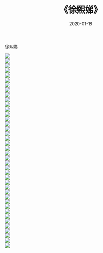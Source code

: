 ﻿---
layout: post
title:  《徐熙娣》
date:   2020-01-18
img: http://img.660000.xyz/Sharelink/壁纸/明星魅力/华人明星/徐熙娣/000.jpg
categories: [美女, 清纯, 唯美]
---

徐熙娣

 ![](http://img.660000.xyz/Sharelink/壁纸/明星魅力/华人明星/徐熙娣/001.jpg) <br>![](http://img.660000.xyz/Sharelink/壁纸/明星魅力/华人明星/徐熙娣/002.jpg) <br>![](http://img.660000.xyz/Sharelink/壁纸/明星魅力/华人明星/徐熙娣/003.jpg) <br>![](http://img.660000.xyz/Sharelink/壁纸/明星魅力/华人明星/徐熙娣/004.jpg) <br>![](http://img.660000.xyz/Sharelink/壁纸/明星魅力/华人明星/徐熙娣/005.jpg) <br>![](http://img.660000.xyz/Sharelink/壁纸/明星魅力/华人明星/徐熙娣/006.jpg) <br>![](http://img.660000.xyz/Sharelink/壁纸/明星魅力/华人明星/徐熙娣/007.jpg) <br>![](http://img.660000.xyz/Sharelink/壁纸/明星魅力/华人明星/徐熙娣/008.jpg) <br>![](http://img.660000.xyz/Sharelink/壁纸/明星魅力/华人明星/徐熙娣/009.jpg) <br>![](http://img.660000.xyz/Sharelink/壁纸/明星魅力/华人明星/徐熙娣/010.jpg) <br>![](http://img.660000.xyz/Sharelink/壁纸/明星魅力/华人明星/徐熙娣/011.jpg) <br>![](http://img.660000.xyz/Sharelink/壁纸/明星魅力/华人明星/徐熙娣/012.jpg) <br>![](http://img.660000.xyz/Sharelink/壁纸/明星魅力/华人明星/徐熙娣/013.jpg) <br>![](http://img.660000.xyz/Sharelink/壁纸/明星魅力/华人明星/徐熙娣/014.jpg) <br>![](http://img.660000.xyz/Sharelink/壁纸/明星魅力/华人明星/徐熙娣/015.jpg) <br>![](http://img.660000.xyz/Sharelink/壁纸/明星魅力/华人明星/徐熙娣/016.jpg) <br>![](http://img.660000.xyz/Sharelink/壁纸/明星魅力/华人明星/徐熙娣/017.jpg) <br>![](http://img.660000.xyz/Sharelink/壁纸/明星魅力/华人明星/徐熙娣/018.jpg) <br>![](http://img.660000.xyz/Sharelink/壁纸/明星魅力/华人明星/徐熙娣/019.jpg) <br>![](http://img.660000.xyz/Sharelink/壁纸/明星魅力/华人明星/徐熙娣/020.jpg) <br>![](http://img.660000.xyz/Sharelink/壁纸/明星魅力/华人明星/徐熙娣/021.jpg) <br>![](http://img.660000.xyz/Sharelink/壁纸/明星魅力/华人明星/徐熙娣/022.jpg) <br>![](http://img.660000.xyz/Sharelink/壁纸/明星魅力/华人明星/徐熙娣/023.jpg) <br>![](http://img.660000.xyz/Sharelink/壁纸/明星魅力/华人明星/徐熙娣/024.jpg) <br>![](http://img.660000.xyz/Sharelink/壁纸/明星魅力/华人明星/徐熙娣/025.jpg) <br>![](http://img.660000.xyz/Sharelink/壁纸/明星魅力/华人明星/徐熙娣/026.jpg) <br>![](http://img.660000.xyz/Sharelink/壁纸/明星魅力/华人明星/徐熙娣/027.jpg) <br>![](http://img.660000.xyz/Sharelink/壁纸/明星魅力/华人明星/徐熙娣/028.jpg) <br>![](http://img.660000.xyz/Sharelink/壁纸/明星魅力/华人明星/徐熙娣/029.jpg) <br>![](http://img.660000.xyz/Sharelink/壁纸/明星魅力/华人明星/徐熙娣/030.jpg) <br>![](http://img.660000.xyz/Sharelink/壁纸/明星魅力/华人明星/徐熙娣/031.jpg) <br>![](http://img.660000.xyz/Sharelink/壁纸/明星魅力/华人明星/徐熙娣/032.jpg) <br>![](http://img.660000.xyz/Sharelink/壁纸/明星魅力/华人明星/徐熙娣/033.jpg) <br>![](http://img.660000.xyz/Sharelink/壁纸/明星魅力/华人明星/徐熙娣/034.jpg) <br>![](http://img.660000.xyz/Sharelink/壁纸/明星魅力/华人明星/徐熙娣/035.jpg) <br>![](http://img.660000.xyz/Sharelink/壁纸/明星魅力/华人明星/徐熙娣/036.jpg) <br>![](http://img.660000.xyz/Sharelink/壁纸/明星魅力/华人明星/徐熙娣/037.jpg) <br>![](http://img.660000.xyz/Sharelink/壁纸/明星魅力/华人明星/徐熙娣/038.jpg) <br>![](http://img.660000.xyz/Sharelink/壁纸/明星魅力/华人明星/徐熙娣/039.jpg) <br>![](http://img.660000.xyz/Sharelink/壁纸/明星魅力/华人明星/徐熙娣/040.jpg) <br>